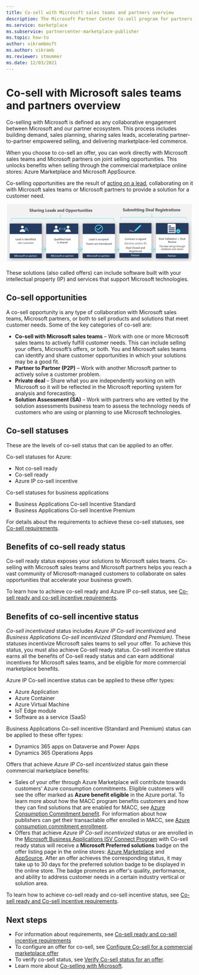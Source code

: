 ```yaml
---
title: Co-sell with Microsoft sales teams and partners overview
description: The Microsoft Partner Center Co-sell program for partners can help you reach a vast customer base and generate new sales.
ms.service: marketplace 
ms.subservice: partnercenter-marketplace-publisher
ms.topic: how-to
author: vikrambmsft
ms.author: vikramb
ms.reviewer: stmummer
ms.date: 12/03/2021
---
```


# Co-sell with Microsoft sales teams and partners overview

Co-selling with Microsoft is defined as any collaborative engagement between Microsoft and our partner ecosystem. This process includes building demand, sales planning, sharing sales leads, accelerating partner-to-partner empowered selling, and delivering marketplace-led commerce.

When you choose to co-sell an offer, you can work directly with Microsoft sales teams and Microsoft partners on joint selling opportunities. This unlocks benefits when selling through the commercial marketplace online stores: Azure Marketplace and Microsoft AppSource.

Co-selling opportunities are the result of [acting on a lead](./partner-center-portal/commercial-marketplace-get-customer-leads.md), collaborating on it with Microsoft sales teams or Microsoft partners to provide a solution for a customer need.

[![Diagram showing how Co-sell happens when sales leads are shared, accepted, and won against Microsoft-managed customers..](./media/marketplace-publishers-guide/marketplace-co-sell-v2.png)](./media/marketplace-publishers-guide/marketplace-co-sell-v2.png#lightbox)

These solutions (also called offers) can include software built with your intellectual property (IP) and services that support Microsoft technologies.

## Co-sell opportunities

A co-sell opportunity is any type of collaboration with Microsoft sales teams, Microsoft partners, or both to sell products and solutions that meet customer needs. Some of the key categories of co-sell are:

- **Co-sell with Microsoft sales teams** – Work with one or more Microsoft sales teams to actively fulfill customer needs. This can include selling your offers, Microsoft’s offers, or both. You and Microsoft sales teams can identify and share customer opportunities in which your solutions may be a good fit.
- **Partner to Partner (P2P)** – Work with another Microsoft partner to actively solve a customer problem.
- **Private deal** – Share what you are independently working on with Microsoft so it will be reflected in the Microsoft reporting system for analysis and forecasting.
- **Solution Assessment (SA)** – Work with partners who are vetted by the solution assessments business team to assess the technology needs of customers who are using or planning to use Microsoft technologies.

## Co-sell statuses

These are the levels of co-sell status that can be applied to an offer.

Co-sell statuses for Azure:

- Not co-sell ready
- Co-sell ready
- Azure IP co-sell incentive

Co-sell statuses for business applications
- Business Applications Co-sell Incentive Standard
- Business Applications Co-sell Incentive Premium  

For details about the requirements to achieve these co-sell statuses, see [Co-sell requirements](co-sell-requirements.md).

## Benefits of co-sell ready status

Co-sell ready status exposes your solutions to Microsoft sales teams. Co-selling with Microsoft sales teams and Microsoft partners helps you reach a vast community of Microsoft-managed customers to collaborate on sales opportunities that accelerate your business growth.

To learn how to achieve co-sell ready and Azure IP co-sell status, see [Co-sell ready and co-sell incentive requirements](co-sell-requirements.md).

## Benefits of co-sell incentive status

_Co-sell incentivized_ status includes _Azure IP Co-sell incentivized_ and _Business Applications Co-sell incentivized (Standard and Premium)_. These statuses incentivize Microsoft sales teams to sell your offer. To achieve this status, you must also achieve Co-sell ready status. Co-sell incentive status earns all the benefits of Co-sell ready status and can earn additional incentives for Microsoft sales teams, and be eligible for more commercial marketplace benefits.

Azure IP Co-sell incentive status can be applied to these offer types:

- Azure Application
- Azure Container
- Azure Virtual Machine
- IoT Edge module
- Software as a service (SaaS)

Business Applications Co-sell incentive (Standard and Premium) status can be applied to these offer types:

- Dynamics 365 apps on Dataverse and Power Apps
- Dynamics 365 Operations Apps

Offers that achieve _Azure IP Co-sell incentivized_ status gain these commercial marketplace benefits:

- Sales of your offer through Azure Marketplace will contribute towards customers’ Azure consumption commitments. Eligible customers will see the offer marked as **Azure benefit eligible** in the Azure portal. To learn more about how the MACC program benefits customers and how they can find solutions that are enabled for MACC, see [Azure Consumption Commitment benefit](/marketplace/azure-consumption-commitment-benefit). For information about how publishers can get their transactable offer enrolled in MACC, see [Azure consumption commitment enrollment](azure-consumption-commitment-enrollment.md).
- Offers that achieve _Azure IP Co-sell incentivized_ status or are enrolled in the [Microsoft Business Applications ISV Connect Program](business-applications-isv-program.md) with Co-sell ready status will receive a **Microsoft Preferred solutions** badge on the offer listing page in the online stores: [Azure Marketplace](https://azuremarketplace.microsoft.com/) and [AppSource](https://appsource.microsoft.com/).  After an offer achieves the corresponding status, it may take up to 30 days for the preferred solution badge to be displayed in the online store. The badge promotes an offer's quality, performance, and ability to address customer needs in a certain industry vertical or solution area.

To learn how to achieve co-sell ready and co-sell incentive status, see [Co-sell ready and Co-sell incentive requirements](co-sell-requirements.md).

## Next steps

- For information about requirements, see [Co-sell ready and co-sell incentive requirements](co-sell-requirements.md)
- To configure an offer for co-sell, see [Configure Co-sell for a commercial marketplace offer](co-sell-configure.md)
- To verify co-sell status, see [Verify Co-sell status for an offer](co-sell-status.md).
- Learn more about [Co-selling with Microsoft](https://partner.microsoft.com/membership/sell-with-microsoft).
